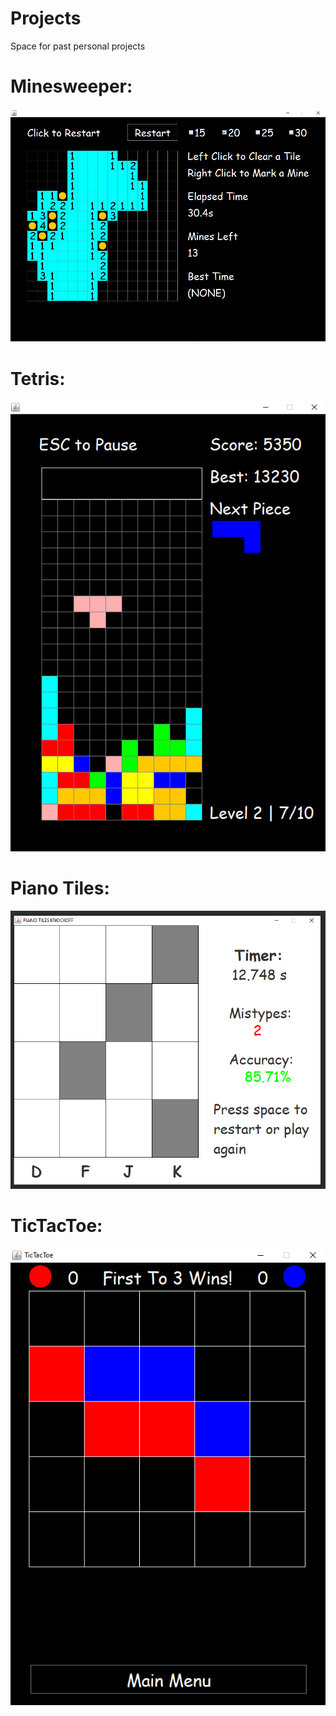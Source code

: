 # Projects
Space for past personal projects

# Minesweeper:  
![Game Image](https://github.com/skandakod/Projects/blob/master/Minesweeper/Game.png)  

# Tetris:  
![Game Image](https://github.com/skandakod/Projects/blob/master/Tetris/Game.png)  

# Piano Tiles:  
![Game Image](https://github.com/skandakod/Projects/blob/master/PianoTilesClone/ScreenShots/MidGame.PNG)  

# TicTacToe:  
![Game Image](https://github.com/skandakod/Projects/blob/master/TicTacToe/Game.png)
